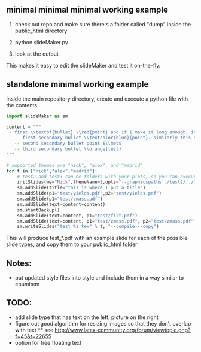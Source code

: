 ## minimal minimal minimal working example
1) check out repo and make sure there's a folder called "dump" inside the public_html directory

2) python slideMaker.py

3) look at the output

This makes it easy to edit the slideMaker and test it on-the-fly.

## standalone minimal working example
Inside the main repository directory, create and execute a python file with the contents
```python
import slideMaker as sm

content = """
 - first \\textbf{bullet} \\red{point} and if I make it long enough, it should wrap to the next line
   -- first secondary bullet \\textcolor{blue}{point}. similarly this should wrap to the next line given enough length
   -- second secondary bullet point $\\met$
   -- third secondary bullet \\orange{test}
"""

# supported themes are "nick", "alex", and "madrid"
for t in ["nick","alex","madrid"]:
    # test2 and test3 can be folders with your plots, so you can execute this script anywhere really
    initSlides(me="Nick",themeName=t,opts="--graphicspaths ./test2/,./test3/")
    sm.addSlide(title="this is where I put a title")
    sm.addSlide(p1="test/yields.pdf",p2="test/yields.pdf")
    sm.addSlide(p1="test/zmass.pdf")
    sm.addSlide(text=content+content)
    sm.startBackup()
    sm.addSlide(text=content, p1="test/filt.pdf")
    sm.addSlide(text=content, p1="test/zmass.pdf", p2="test/zmass.pdf")
    sm.writeSlides("test_%s.tex" % t, "--compile --copy")
```
This will produce test_*.pdf with an example slide for each of the possible slide types, and copy them to your public_html folder

## Notes:
* put updated style files into style and include them in a way similar to enumitem

## TODO:
* add slide type that has text on the left, picture on the right
* figure out good algorithm for resizing images so that they don't overlap with text
** see http://www.latex-community.org/forum/viewtopic.php?f=45&t=22655
* option for free floating text
